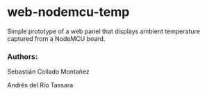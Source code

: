 # web-nodemcu-temp

Simple prototype of a web panel that displays ambient temperature captured from a NodeMCU board.


### Authors:
Sebastián Collado Montañez

Andrés del Río Tassara
